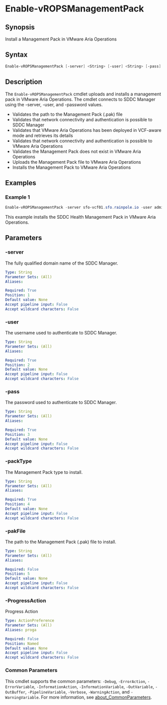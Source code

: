 # Enable-vROPSManagementPack

## Synopsis

Install a Management Pack in VMware Aria Operations

## Syntax

```powershell
Enable-vROPSManagementPack [-server] <String> [-user] <String> [-pass] <String> [-packType] <String> [[-pakFile] <String>] [-ProgressAction <ActionPreference>] [<CommonParameters>]
```

## Description

The `Enable-vROPSManagementPack` cmdlet uploads and installs a management pack in VMware Aria Operations.
The cmdlet connects to SDDC Manager using the -server, -user, and -password values.

- Validates the path to the Management Pack (.pak) file
- Validates that network connectivity and authentication is possible to SDDC Manager
- Validates that VMware Aria Operations has been deployed in VCF-aware mode and retrieves its details
- Validates that network connectivity and authentication is possible to VMware Aria Operations
- Validates the Management Pack does not exist in VMware Aria Operations
- Uploads the Management Pack file to VMware Aria Operations
- Installs the Management Pack to VMware Aria Operations

## Examples

### Example 1

```powershell
Enable-vROPSManagementPack -server sfo-vcf01.sfo.rainpole.io -user administrator@vsphere.local -pass VMw@re1! -packType "SDDC Health" -pakfile .\management.pak
```

This example installs the SDDC Health Management Pack in VMware Aria Operations.

## Parameters

### -server

The fully qualified domain name of the SDDC Manager.

```yaml
Type: String
Parameter Sets: (All)
Aliases:

Required: True
Position: 1
Default value: None
Accept pipeline input: False
Accept wildcard characters: False
```

### -user

The username used to authenticate to SDDC Manager.

```yaml
Type: String
Parameter Sets: (All)
Aliases:

Required: True
Position: 2
Default value: None
Accept pipeline input: False
Accept wildcard characters: False
```

### -pass

The password used to authenticate to SDDC Manager.

```yaml
Type: String
Parameter Sets: (All)
Aliases:

Required: True
Position: 3
Default value: None
Accept pipeline input: False
Accept wildcard characters: False
```

### -packType

The Management Pack type to install.

```yaml
Type: String
Parameter Sets: (All)
Aliases:

Required: True
Position: 4
Default value: None
Accept pipeline input: False
Accept wildcard characters: False
```

### -pakFile

The path to the Management Pack (.pak) file to install.

```yaml
Type: String
Parameter Sets: (All)
Aliases:

Required: False
Position: 5
Default value: None
Accept pipeline input: False
Accept wildcard characters: False
```

### -ProgressAction

Progress Action

```yaml
Type: ActionPreference
Parameter Sets: (All)
Aliases: proga

Required: False
Position: Named
Default value: None
Accept pipeline input: False
Accept wildcard characters: False
```

### Common Parameters

This cmdlet supports the common parameters: `-Debug`, `-ErrorAction`, `-ErrorVariable`, `-InformationAction`, `-InformationVariable`, `-OutVariable`, `-OutBuffer`, `-PipelineVariable`, `-Verbose`, `-WarningAction`, and `-WarningVariable`. For more information, see [about_CommonParameters](http://go.microsoft.com/fwlink/?LinkID=113216).
